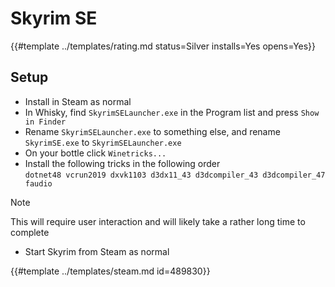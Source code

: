 # Skyrim SE
<!-- script:Aliases [] -->

{{#template ../templates/rating.md status=Silver installs=Yes opens=Yes}}

## Setup

- Install in Steam as normal
- In Whisky, find `SkyrimSELauncher.exe` in the Program list and press `Show in Finder`
- Rename `SkyrimSELauncher.exe` to something else, and rename `SkyrimSE.exe` to `SkyrimSELauncher.exe`
- On your bottle click `Winetricks...`
- Install the following tricks in the following order\
  `dotnet48 vcrun2019 dxvk1103 d3dx11_43 d3dcompiler_43 d3dcompiler_47 faudio`

> [!NOTE]
> This will require user interaction and will likely take a rather long time to complete

- Start Skyrim from Steam as normal

{{#template ../templates/steam.md id=489830}}
